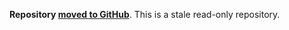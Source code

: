 **Repository [moved to GitHub](https://github.com/rabbitmq/rabbitmq-ha-test)**.
This is a stale read-only repository.
